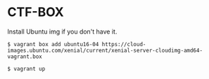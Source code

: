 # CTF-BOX

Install Ubuntu img if you don't have it.
```
$ vagrant box add ubuntu16-04 https://cloud-images.ubuntu.com/xenial/current/xenial-server-cloudimg-amd64-vagrant.box
```

```
$ vagrant up
```

